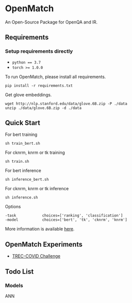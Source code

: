 # OpenMatch
An Open-Source Package for OpenQA and IR.

## Requirements
### Setup requirements directly
* `python == 3.7`
* `torch >= 1.0.0`

To run OpenMatch, please install all requirements.
```
pip install -r requirements.txt
```

Get glove embeddings.
```
wget http://nlp.stanford.edu/data/glove.6B.zip -P ./data
unzip ./data/glove.6B.zip -d ./data
```

## Quick Start
For bert training
```
sh train_bert.sh
```

For cknrm, knrm or tk training
```
sh train.sh
```

For bert inference
```
sh inference_bert.sh
```

For cknrm, knrm or tk inference
```
sh inference.sh
```

Options
```
-task            choices=['ranking', 'classification']
-model           choices=['bert', 'tk', 'cknrm', 'knrm']
```
More information is available [here](./docs/openmatch.md).

## OpenMatch Experiments
* [TREC-COVID Challenge](./docs/experiments-treccovid.md)

## Todo List
### Models
ANN
